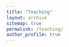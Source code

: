 ```yaml
---
title: "Teaching"
layout: archive
sitemap: true
permalink: /teaching/
author_profile: true
---
```



